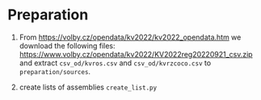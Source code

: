# Preparation

1. From https://volby.cz/opendata/kv2022/kv2022_opendata.htm we download the following files: https://www.volby.cz/opendata/kv2022/KV2022reg20220921_csv.zip and extract `csv_od/kvros.csv` and `csv_od/kvrzcoco.csv` to `preparation/sources`.

2. create lists of assemblies `create_list.py`

